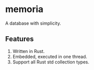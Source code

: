 # memoria
A database with simplicity.

## Features

1. Written in Rust.
1. Embedded, executed in one thread.
1. Support all Rust std collection types.
